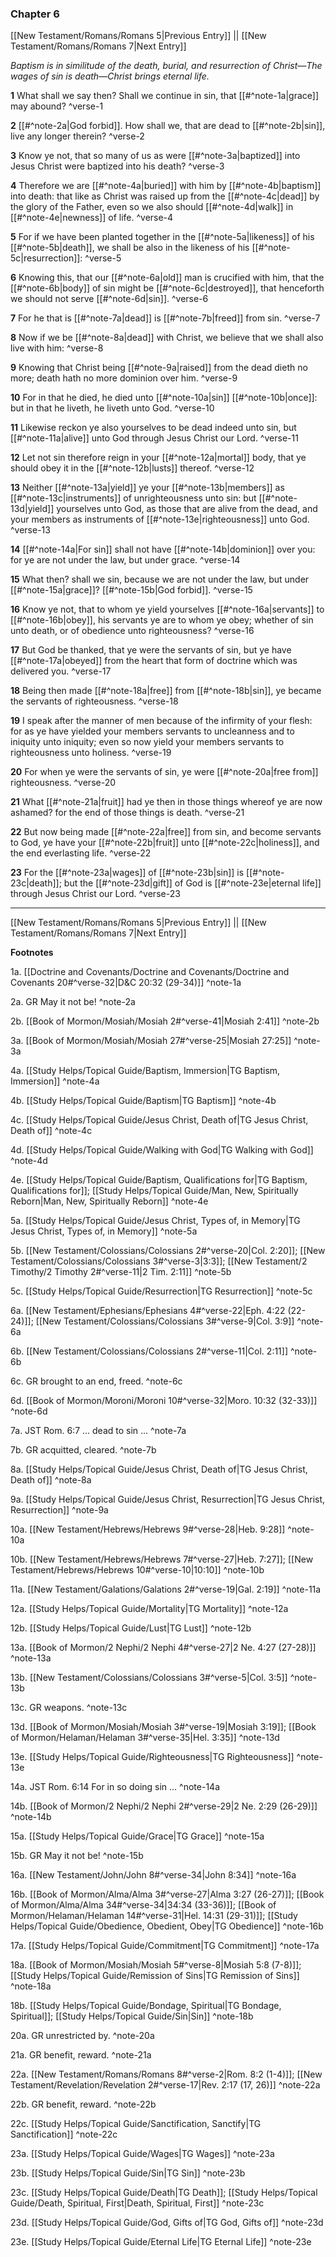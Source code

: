 ### Chapter 6

[[New Testament/Romans/Romans 5|Previous Entry]]  ||  [[New Testament/Romans/Romans 7|Next Entry]]

*Baptism is in similitude of the death, burial, and resurrection of Christ—The wages of sin is death—Christ brings eternal life.*

**1**  What shall we say then? Shall we continue in sin, that [[#^note-1a|grace]] may abound? ^verse-1

**2**  [[#^note-2a|God forbid]]. How shall we, that are dead to [[#^note-2b|sin]], live any longer therein? ^verse-2

**3**    Know ye not, that so many of us as were [[#^note-3a|baptized]] into Jesus Christ were baptized into his death? ^verse-3

**4**  Therefore we are [[#^note-4a|buried]] with him by [[#^note-4b|baptism]] into death: that like as Christ was raised up from the [[#^note-4c|dead]] by the glory of the Father, even so we also should [[#^note-4d|walk]] in [[#^note-4e|newness]] of life. ^verse-4

**5**  For if we have been planted together in the [[#^note-5a|likeness]] of his [[#^note-5b|death]], we shall be also in the likeness of his [[#^note-5c|resurrection]]: ^verse-5

**6**  Knowing this, that our [[#^note-6a|old]] man is crucified with him, that the [[#^note-6b|body]] of sin might be [[#^note-6c|destroyed]], that henceforth we should not serve [[#^note-6d|sin]]. ^verse-6

**7**  For he that is [[#^note-7a|dead]] is [[#^note-7b|freed]] from sin. ^verse-7

**8**  Now if we be [[#^note-8a|dead]] with Christ, we believe that we shall also live with him: ^verse-8

**9**  Knowing that Christ being [[#^note-9a|raised]] from the dead dieth no more; death hath no more dominion over him. ^verse-9

**10**  For in that he died, he died unto [[#^note-10a|sin]] [[#^note-10b|once]]: but in that he liveth, he liveth unto God. ^verse-10

**11**  Likewise reckon ye also yourselves to be dead indeed unto sin, but [[#^note-11a|alive]] unto God through Jesus Christ our Lord. ^verse-11

**12**  Let not sin therefore reign in your [[#^note-12a|mortal]] body, that ye should obey it in the [[#^note-12b|lusts]] thereof. ^verse-12

**13**  Neither [[#^note-13a|yield]] ye your [[#^note-13b|members]] as [[#^note-13c|instruments]] of unrighteousness unto sin: but [[#^note-13d|yield]] yourselves unto God, as those that are alive from the dead, and your members as instruments of [[#^note-13e|righteousness]] unto God. ^verse-13

**14**  [[#^note-14a|For sin]] shall not have [[#^note-14b|dominion]] over you: for ye are not under the law, but under grace. ^verse-14

**15**  What then? shall we sin, because we are not under the law, but under [[#^note-15a|grace]]? [[#^note-15b|God forbid]]. ^verse-15

**16**  Know ye not, that to whom ye yield yourselves [[#^note-16a|servants]] to [[#^note-16b|obey]], his servants ye are to whom ye obey; whether of sin unto death, or of obedience unto righteousness? ^verse-16

**17**  But God be thanked, that ye were the servants of sin, but ye have [[#^note-17a|obeyed]] from the heart that form of doctrine which was delivered you. ^verse-17

**18**  Being then made [[#^note-18a|free]] from [[#^note-18b|sin]], ye became the servants of righteousness. ^verse-18

**19**  I speak after the manner of men because of the infirmity of your flesh: for as ye have yielded your members servants to uncleanness and to iniquity unto iniquity; even so now yield your members servants to righteousness unto holiness. ^verse-19

**20**  For when ye were the servants of sin, ye were [[#^note-20a|free from]] righteousness. ^verse-20

**21**  What [[#^note-21a|fruit]] had ye then in those things whereof ye are now ashamed? for the end of those things is death. ^verse-21

**22**  But now being made [[#^note-22a|free]] from sin, and become servants to God, ye have your [[#^note-22b|fruit]] unto [[#^note-22c|holiness]], and the end everlasting life. ^verse-22

**23**  For the [[#^note-23a|wages]] of [[#^note-23b|sin]] is [[#^note-23c|death]]; but the [[#^note-23d|gift]] of God is [[#^note-23e|eternal life]] through Jesus Christ our Lord. ^verse-23


---
[[New Testament/Romans/Romans 5|Previous Entry]]  ||  [[New Testament/Romans/Romans 7|Next Entry]]


**Footnotes**


1a. [[Doctrine and Covenants/Doctrine and Covenants/Doctrine and Covenants 20#^verse-32|D&C 20:32 (29-34)]] ^note-1a

2a. GR May it not be! ^note-2a

2b. [[Book of Mormon/Mosiah/Mosiah 2#^verse-41|Mosiah 2:41]] ^note-2b

3a. [[Book of Mormon/Mosiah/Mosiah 27#^verse-25|Mosiah 27:25]] ^note-3a

4a. [[Study Helps/Topical Guide/Baptism, Immersion|TG Baptism, Immersion]] ^note-4a

4b. [[Study Helps/Topical Guide/Baptism|TG Baptism]] ^note-4b

4c. [[Study Helps/Topical Guide/Jesus Christ, Death of|TG Jesus Christ, Death of]] ^note-4c

4d. [[Study Helps/Topical Guide/Walking with God|TG Walking with God]] ^note-4d

4e. [[Study Helps/Topical Guide/Baptism, Qualifications for|TG Baptism, Qualifications for]]; [[Study Helps/Topical Guide/Man, New, Spiritually Reborn|Man, New, Spiritually Reborn]] ^note-4e

5a. [[Study Helps/Topical Guide/Jesus Christ, Types of, in Memory|TG Jesus Christ, Types of, in Memory]] ^note-5a

5b. [[New Testament/Colossians/Colossians 2#^verse-20|Col. 2:20]]; [[New Testament/Colossians/Colossians 3#^verse-3|3:3]]; [[New Testament/2 Timothy/2 Timothy 2#^verse-11|2 Tim. 2:11]] ^note-5b

5c. [[Study Helps/Topical Guide/Resurrection|TG Resurrection]] ^note-5c

6a. [[New Testament/Ephesians/Ephesians 4#^verse-22|Eph. 4:22 (22-24)]]; [[New Testament/Colossians/Colossians 3#^verse-9|Col. 3:9]] ^note-6a

6b. [[New Testament/Colossians/Colossians 2#^verse-11|Col. 2:11]] ^note-6b

6c. GR brought to an end, freed. ^note-6c

6d. [[Book of Mormon/Moroni/Moroni 10#^verse-32|Moro. 10:32 (32-33)]] ^note-6d

7a. JST Rom. 6:7 ... dead to sin ... ^note-7a

7b. GR acquitted, cleared. ^note-7b

8a. [[Study Helps/Topical Guide/Jesus Christ, Death of|TG Jesus Christ, Death of]] ^note-8a

9a. [[Study Helps/Topical Guide/Jesus Christ, Resurrection|TG Jesus Christ, Resurrection]] ^note-9a

10a. [[New Testament/Hebrews/Hebrews 9#^verse-28|Heb. 9:28]] ^note-10a

10b. [[New Testament/Hebrews/Hebrews 7#^verse-27|Heb. 7:27]]; [[New Testament/Hebrews/Hebrews 10#^verse-10|10:10]] ^note-10b

11a. [[New Testament/Galations/Galations 2#^verse-19|Gal. 2:19]] ^note-11a

12a. [[Study Helps/Topical Guide/Mortality|TG Mortality]] ^note-12a

12b. [[Study Helps/Topical Guide/Lust|TG Lust]] ^note-12b

13a. [[Book of Mormon/2 Nephi/2 Nephi 4#^verse-27|2 Ne. 4:27 (27-28)]] ^note-13a

13b. [[New Testament/Colossians/Colossians 3#^verse-5|Col. 3:5]] ^note-13b

13c. GR weapons. ^note-13c

13d. [[Book of Mormon/Mosiah/Mosiah 3#^verse-19|Mosiah 3:19]]; [[Book of Mormon/Helaman/Helaman 3#^verse-35|Hel. 3:35]] ^note-13d

13e. [[Study Helps/Topical Guide/Righteousness|TG Righteousness]] ^note-13e

14a. JST Rom. 6:14 For in so doing sin ... ^note-14a

14b. [[Book of Mormon/2 Nephi/2 Nephi 2#^verse-29|2 Ne. 2:29 (26-29)]] ^note-14b

15a. [[Study Helps/Topical Guide/Grace|TG Grace]] ^note-15a

15b. GR May it not be! ^note-15b

16a. [[New Testament/John/John 8#^verse-34|John 8:34]] ^note-16a

16b. [[Book of Mormon/Alma/Alma 3#^verse-27|Alma 3:27 (26-27)]]; [[Book of Mormon/Alma/Alma 34#^verse-34|34:34 (33-36)]]; [[Book of Mormon/Helaman/Helaman 14#^verse-31|Hel. 14:31 (29-31)]]; [[Study Helps/Topical Guide/Obedience, Obedient, Obey|TG Obedience]] ^note-16b

17a. [[Study Helps/Topical Guide/Commitment|TG Commitment]] ^note-17a

18a. [[Book of Mormon/Mosiah/Mosiah 5#^verse-8|Mosiah 5:8 (7-8)]]; [[Study Helps/Topical Guide/Remission of Sins|TG Remission of Sins]] ^note-18a

18b. [[Study Helps/Topical Guide/Bondage, Spiritual|TG Bondage, Spiritual]]; [[Study Helps/Topical Guide/Sin|Sin]] ^note-18b

20a. GR unrestricted by. ^note-20a

21a. GR benefit, reward. ^note-21a

22a. [[New Testament/Romans/Romans 8#^verse-2|Rom. 8:2 (1-4)]]; [[New Testament/Revelation/Revelation 2#^verse-17|Rev. 2:17 (17, 26)]] ^note-22a

22b. GR benefit, reward. ^note-22b

22c. [[Study Helps/Topical Guide/Sanctification, Sanctify|TG Sanctification]] ^note-22c

23a. [[Study Helps/Topical Guide/Wages|TG Wages]] ^note-23a

23b. [[Study Helps/Topical Guide/Sin|TG Sin]] ^note-23b

23c. [[Study Helps/Topical Guide/Death|TG Death]]; [[Study Helps/Topical Guide/Death, Spiritual, First|Death, Spiritual, First]] ^note-23c

23d. [[Study Helps/Topical Guide/God, Gifts of|TG God, Gifts of]] ^note-23d

23e. [[Study Helps/Topical Guide/Eternal Life|TG Eternal Life]] ^note-23e